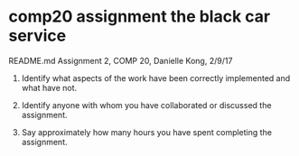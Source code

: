 # comp20 assignment the black car service

README.md Assignment 2, COMP 20, Danielle Kong, 2/9/17

1. Identify what aspects of the work have been correctly implemented and what have not.

2. Identify anyone with whom you have collaborated or discussed the assignment.
3. Say approximately how many hours you have spent completing the assignment.